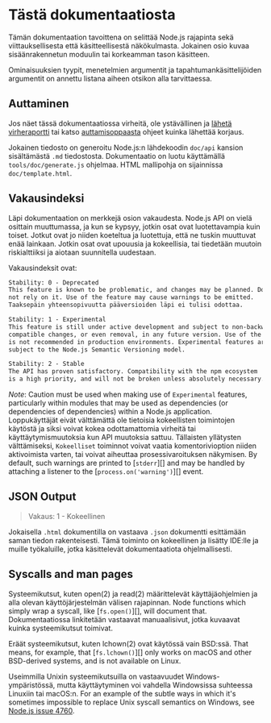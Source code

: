 # Tästä dokumentaatiosta

<!--introduced_in=v0.10.0-->
<!-- type=misc -->

Tämän dokumentaation tavoittena on selittää Node.js rajapinta sekä viittauksellisesta että käsitteellisestä näkökulmasta. Jokainen osio kuvaa sisäänrakennetun moduulin tai korkeamman tason käsitteen.

Ominaisuuksien tyypit, menetelmien argumentit ja tapahtumankäsittelijöiden argumentit on annettu listana aiheen otsikon alla tarvittaessa.

## Auttaminen

Jos näet tässä dokumentaatiossa virheitä, ole ystävällinen ja [lähetä virheraportti](https://github.com/nodejs/node/issues/new) tai katso [auttamisoppaasta](https://github.com/nodejs/node/blob/master/CONTRIBUTING.md) ohjeet kuinka lähettää korjaus.

Jokainen tiedosto on generoitu Node.js:n lähdekoodin `doc/api` kansion sisältämästä `.md` tiedostosta. Dokumentaatio on luotu käyttämällä `tools/doc/generate.js` ohjelmaa. HTML mallipohja on sijainnissa `doc/template.html`.

## Vakausindeksi

<!--type=misc-->

Läpi dokumentaation on merkkejä osion vakaudesta. Node.js API on vielä osittain muuttumassa, ja kun se kypsyy, jotkin osat ovat luotettavampia kuin toiset. Jotkut ovat jo niiden koeteltua ja luotettuja, että ne tuskin muuttuvat enää lainkaan. Jotkin osat ovat upouusia ja kokeellisia, tai tiedetään muutoin riskialttiiksi ja aiotaan suunnitella uudestaan.

Vakausindeksit ovat:

```txt
Stability: 0 - Deprecated
This feature is known to be problematic, and changes may be planned. Do
not rely on it. Use of the feature may cause warnings to be emitted.
Taaksepäin yhteensopivuutta pääversioiden läpi ei tulisi odottaa.
```

```txt
Stability: 1 - Experimental
This feature is still under active development and subject to non-backwards
compatible changes, or even removal, in any future version. Use of the feature
is not recommended in production environments. Experimental features are not
subject to the Node.js Semantic Versioning model.
```

```txt
Stability: 2 - Stable
The API has proven satisfactory. Compatibility with the npm ecosystem
is a high priority, and will not be broken unless absolutely necessary.
```

*Note*: Caution must be used when making use of `Experimental` features, particularly within modules that may be used as dependencies (or dependencies of dependencies) within a Node.js application. Loppukäyttäjät eivät välttämättä ole tietoisia kokeellisten toimintojen käytöstä ja siksi voivat kokea odottamattomia virheitä tai käyttäytymismuutoksia kun API muutoksia sattuu. Tällaisten yllätysten välttämiseksi, `Kokeelliset` toiminnot voivat vaatia komentorivioption niiden aktivoimista varten, tai voivat aiheuttaa prosessivaroituksen näkymisen. By default, such warnings are printed to [`stderr`][] and may be handled by attaching a listener to the [`process.on('warning')`][] event.

## JSON Output
<!-- YAML
added: v0.6.12
-->

> Vakaus: 1 - Kokeellinen

Jokaisella `.html` dokumentilla on vastaava `.json` dokumentti esittämään saman tiedon rakenteisesti. Tämä toiminto on kokeellinen ja lisätty IDE:lle ja muille työkaluille, jotka käsittelevät dokumentaatiota ohjelmallisesti.

## Syscalls and man pages

Systeemikutsut, kuten open(2) ja read(2) määrittelevät käyttäjäohjelmien ja alla olevan käyttöjärjestelmän välisen rajapinnan. Node functions which simply wrap a syscall, like [`fs.open()`][], will document that. Dokumentaatiossa linkitetään vastaavat manuaalisivut, jotka kuvaavat kuinka systeemikutsut toimivat.

Eräät systeemikutsut, kuten lchown(2) ovat käytössä vain BSD:ssä. That means, for example, that [`fs.lchown()`][] only works on macOS and other BSD-derived systems, and is not available on Linux.

Useimmilla Unixin systeemikutsuilla on vastaavuudet Windows-ympäristössä, mutta käyttäytyminen voi vahdella Windowsissa suhteessa Linuxiin tai macOS:n. For an example of the subtle ways in which it's sometimes impossible to replace Unix syscall semantics on Windows, see [Node.js issue 4760](https://github.com/nodejs/node/issues/4760).
